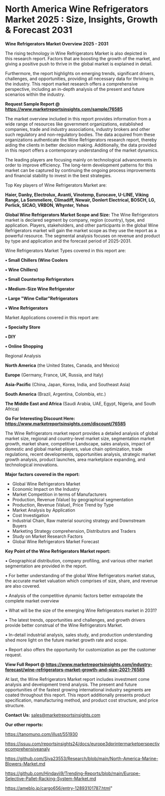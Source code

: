 # North America Wine Refrigerators Market 2025 : Size, Insights, Growth & Forecast 2031

<Strong> Wine Refrigerators Market Overview 2025 - 2031</strong>

The rising technology in Wine Refrigerators Market is also depicted in this research report. Factors that are boosting the growth of the market, and giving a positive push to thrive in the global market is explained in detail.

Furthermore, the report highlights on emerging trends, significant drivers, challenges, and opportunities, providing all necessary data for thriving in the industry. This report market research offers a comprehensive perspective, including an in-depth analysis of the present and future scenarios within the industry.

<strong>Request Sample Report @ <a href=https://www.marketreportsinsights.com/sample/76585>https://www.marketreportsinsights.com/sample/76585</a></strong>

The market overview included in this report provides information from a wide range of resources like government organizations, established companies, trade and industry associations, industry brokers and other such regulatory and non-regulatory bodies. The data acquired from these organizations authenticate the Wine Refrigerators research report, thereby aiding the clients in better decision making. Additionally, the data provided in this report offers a contemporary understanding of the market dynamics.

The leading players are focusing mainly on technological advancements in order to improve efficiency. The long-term development patterns for this market can be captured by continuing the ongoing process improvements and financial stability to invest in the best strategies.

Top Key players of Wine Refrigerators Market are:

<strong>Haier, Danby, Electrolux, Avanti, Vinotemp, Eurocave, U-LINE, Viking Range, La Sommeliere, Climadiff, Newair, Donlert Electrical, BOSCH, LG, Perlick, SICAO, VRBON, Whynter, Yehos</strong>

<strong><b>Global Wine Refrigerators Market Scope and Size:</b></strong>
The Wine Refrigerators market is declared segment by company, region (country), type, and application. Players, stakeholders, and other participants in the global Wine Refrigerators market will gain the market scope as they use the report as a powerful resource. The segmental analysis focuses on revenue and product by type and application and the forecast period of 2025-2031.

Wine Refrigerators Market Types covered in this report are:

<strong>• Small Chillers (Wine Coolers

• Wine Chillers)

• Small Countertop Refrigerators

• Medium-Size Wine Refrigerator

• Large &#34;Wine Cellar&#34;Refrigerators

• Wine Refrigerators</strong>

Market Applications covered in this report are:

<strong>• Specialty Store

• DIY

• Online Shopping</strong> 

Regional Analysis

<strong>North America</strong> (the United States, Canada, and Mexico)

<strong>Europe</strong> (Germany, France, UK, Russia, and Italy)

<strong>Asia-Pacific</strong> (China, Japan, Korea, India, and Southeast Asia)

<strong>South America</strong> (Brazil, Argentina, Colombia, etc.)

<strong>The Middle East and Africa</strong> (Saudi Arabia, UAE, Egypt, Nigeria, and South Africa)

<strong>Go For Interesting Discount Here: <a href=https://www.marketreportsinsights.com/discount/76585>https://www.marketreportsinsights.com/discount/76585</a></strong>

The Wine Refrigerators market report provides a detailed analysis of global market size, regional and country-level market size, segmentation market growth, market share, competitive Landscape, sales analysis, impact of domestic and global market players, value chain optimization, trade regulations, recent developments, opportunities analysis, strategic market growth analysis, product launches, area marketplace expanding, and technological innovations.

<strong><b>Major factors covered in the report:</b></strong>
<ul>
  <li>Global Wine Refrigerators Market </li>
  <li>Economic Impact on the Industry</li>
  <li>Market Competition in terms of Manufacturers</li>
  <li>Production, Revenue (Value) by geographical segmentation</li>
  <li>Production, Revenue (Value), Price Trend by Type</li>
  <li>Market Analysis by Application</li>
  <li>Cost Investigation</li>
  <li>Industrial Chain, Raw material sourcing strategy and Downstream Buyers</li>
  <li>Marketing Strategy comprehension, Distributors and Traders</li>
  <li>Study on Market Research Factors</li>
  <li>Global Wine Refrigerators Market Forecast</li>
</ul>

<strong><b>Key Point of the Wine Refrigerators Market report:</b></strong>

• Geographical distribution, company profiling, and various other market segmentation are provided in the report.

• For better understanding of the global Wine Refrigerators market status, the accurate market valuation which comprises of size, share, and revenue are also covered.

• Analysis of the competitive dynamic factors better extrapolate the complete market overview

• What will be the size of the emerging Wine Refrigerators market in 2031?

• The latest trends, opportunities and challenges, and growth drivers provide better construal of the Wine Refrigerators Market.

• In-detail industrial analysis, sales study, and production understanding shed more light on the future market growth rate and scope.

• Report also offers the opportunity for customization as per the customer request.

<strong><b>View Full Report @ <a href=https://www.marketreportsinsights.com/industry-forecast/wine-refrigerators-market-growth-and-size-2021-76585>https://www.marketreportsinsights.com/industry-forecast/wine-refrigerators-market-growth-and-size-2021-76585</a></b></strong>


At last, the Wine Refrigerators Market report includes investment come analysis and development trend analysis. The present and future opportunities of the fastest growing international industry segments are coated throughout this report. This report additionally presents product specification, manufacturing method, and product cost structure, and price structure.

<strong>Contact Us:</strong>
sales@marketreportsinsights.com

<strong>Our other reports:</strong>

<a href=https://tanomuno.com/illust/551930>https://tanomuno.com/illust/551930</a>

<a href=https://issuu.com/reportsinsights24/docs/europe3dprintermarketperspectivecomprehensiveanaly>https://issuu.com/reportsinsights24/docs/europe3dprintermarketperspectivecomprehensiveanaly</a>

<a href=https://github.com/Siya23553/Research/blob/main/North-America-Marine-Blowers-Market.md>https://github.com/Siya23553/Research/blob/main/North-America-Marine-Blowers-Market.md</a>

<a href=https://github.com/Hindavii9/Trending-Reports/blob/main/Europe-Selective-Pallet-Racking-System-Market.md>https://github.com/Hindavii9/Trending-Reports/blob/main/Europe-Selective-Pallet-Racking-System-Market.md</a>

<a href=https://ameblo.jp/cargo656/entry-12893101787.html>https://ameblo.jp/cargo656/entry-12893101787.html</a>"
